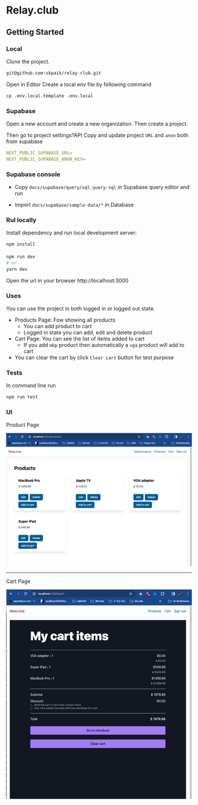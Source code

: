 # Relay.club
## Getting Started

### Local
Clone the project.
```bash
git@github.com:skpaik/relay-club.git
```

Open in Editor
Create a local env file by following command

```bash
cp .env.local.template .env.local
```

### Supabase
Open a new account and create a new organization.
Then create a project.

Then go to project settings?API
Copy and update project `URL` and `anon` both from supabase

```yaml
NEXT_PUBLIC_SUPABASE_URL=
NEXT_PUBLIC_SUPABASE_ANON_KEY=
```

### Supabase console
- Copy `docs/supabase/query/sql_query.sql` in Supabase query editor and run

- Import `docs/supabase/sample-data/*` in Database

### Rul locally

Install dependency and run local development server:

```bash
npm install

npm run dev
# or
yarn dev
```

Open the url in your browser
http://localhost:3000

### Uses
You can use the project in both logged in or logged out state.

- Products Page: Fow showing all products
    - You can add product to cart
    - Logged in state you can add, edit and delete product
- Cart Page: You can see the list of items added to cart
  - If you add `mbp` product then automatically a `vga` product will add to cart
- You can clear the cart by click `Clear cart` button for test purpose

### Tests

In command line run
```bash
npm run test
```

### UI
Product Page

![Product Page](docs/screenshots/product_list.png)

---

Cart Page

![Product Page](docs/screenshots/cart_1.png)